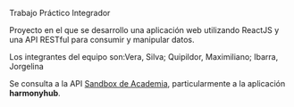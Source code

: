 Trabajo Práctico Integrador

Proyecto en el que se desarrollo una aplicación web utilizando
ReactJS y una API RESTful para consumir y manipular datos.

Los integrantes del equipo son:Vera, Silva; Quipildor, Maximiliano; Ibarra, Jorgelina

Se consulta a la API [Sandbox de Academia](https://sandbox.academiadevelopers.com/), particularmente a la aplicación **harmonyhub**.